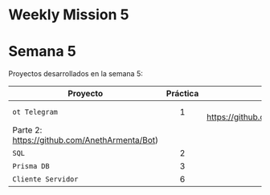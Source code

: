 # Weekly Mission 5
# Semana 5 

Proyectos desarrollados en la semana 5:

| Proyecto | Práctica | Link al repo |
| ------------- |:-------------:| -----:|
|`ot Telegram`|1|[Link al repo](Parte 1:  https://github.com/AnethArmenta/Refactoring
                                Parte 2: https://github.com/AnethArmenta/Bot)|
|`SQL`|2|[Link al repo](https://github.com/LaunchX-InnovaccionVirtual/MissionNodeJS)|
|`Prisma DB`|3|[Link al repo](https://github.com/LaunchX-InnovaccionVirtual/MissionNodeJS)|
|`Cliente Servidor`|6|[Link al repo](https://github.com/LaunchX-InnovaccionVirtual/MissionNodeJS)|
